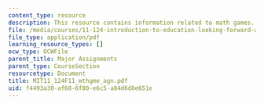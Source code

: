 ```yaml
---
content_type: resource
description: This resource contains information related to math games.
file: /media/courses/11-124-introduction-to-education-looking-forward-and-looking-back-on-education-fall-2011/f4493a38af686f80e6c5a84d6d8e651e_MIT11_124F11_mthgme_agn.pdf
file_type: application/pdf
learning_resource_types: []
ocw_type: OCWFile
parent_title: Major Assignments
parent_type: CourseSection
resourcetype: Document
title: MIT11_124F11_mthgme_agn.pdf
uid: f4493a38-af68-6f80-e6c5-a84d6d8e651e
---
```

